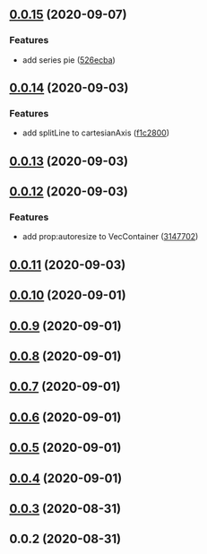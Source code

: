 <a name="0.0.15"></a>
## [0.0.15](https://github.com/shaonialife/vue-echarts-components/compare/v0.0.14...v0.0.15) (2020-09-07)


### Features

* add series pie ([526ecba](https://github.com/shaonialife/vue-echarts-components/commit/526ecba))



<a name="0.0.14"></a>
## [0.0.14](https://github.com/shaonialife/vue-echarts-components/compare/v0.0.13...v0.0.14) (2020-09-03)


### Features

* add splitLine to cartesianAxis ([f1c2800](https://github.com/shaonialife/vue-echarts-components/commit/f1c2800))



<a name="0.0.13"></a>
## [0.0.13](https://github.com/shaonialife/vue-echarts-components/compare/v0.0.12...v0.0.13) (2020-09-03)



<a name="0.0.12"></a>
## [0.0.12](https://github.com/shaonialife/vue-echarts-components/compare/v0.0.11...v0.0.12) (2020-09-03)


### Features

* add prop:autoresize to VecContainer ([3147702](https://github.com/shaonialife/vue-echarts-components/commit/3147702))



<a name="0.0.11"></a>
## [0.0.11](https://github.com/shaonialife/vue-echarts-components/compare/v0.0.10...v0.0.11) (2020-09-03)



<a name="0.0.10"></a>
## [0.0.10](https://github.com/shaonialife/vue-echarts-components/compare/v0.0.9...v0.0.10) (2020-09-01)



<a name="0.0.9"></a>
## [0.0.9](https://github.com/shaonialife/vue-echarts-components/compare/v0.0.8...v0.0.9) (2020-09-01)



<a name="0.0.8"></a>
## [0.0.8](https://github.com/shaonialife/vue-echarts-components/compare/v0.0.7...v0.0.8) (2020-09-01)



<a name="0.0.7"></a>
## [0.0.7](https://github.com/shaonialife/vue-echarts-components/compare/v0.0.6...v0.0.7) (2020-09-01)



<a name="0.0.6"></a>
## [0.0.6](https://github.com/shaonialife/vue-echarts-components/compare/v0.0.5...v0.0.6) (2020-09-01)



<a name="0.0.5"></a>
## [0.0.5](https://github.com/shaonialife/vue-echarts-components/compare/v0.0.4...v0.0.5) (2020-09-01)



<a name="0.0.4"></a>
## [0.0.4](https://github.com/shaonialife/vue-echarts-components/compare/v0.0.3...v0.0.4) (2020-09-01)



<a name="0.0.3"></a>
## [0.0.3](https://github.com/shaonialife/vue-echarts-components/compare/v0.0.2...v0.0.3) (2020-08-31)



<a name="0.0.2"></a>
## 0.0.2 (2020-08-31)



